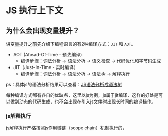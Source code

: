 # JS 执行上下文

## 为什么会出现变量提升？

讲变量提升之前先介绍下编程语言的有2种编译方式：`JIT` 和 `AOT`。

* AOT (Ahead-Of-Time - 预先编译)
  * 编译步骤：词法分析 -> 语法分析 -> 语义检查 -> 代码优化和字节码生成
* JIT（Just-In-Time - 实时编译）
  * 编译步骤：词法分析 -> 语法分析 -> 语法树 -> 解释执行

ps：具体js的语法分析结果可以查看：[JS语法分析成语法树](https://esprima.org/demo/parse.html#)

每种编译方式都有各自的优缺点，这里以js为例，js属于jit编译，这样的好处是可以做到动态的代码生成，也不会出现在引入js文件时出现长时间的编译操作。

### js解释执行

js解释执行严格按照js作用域链（scope chain）机制执行的，
